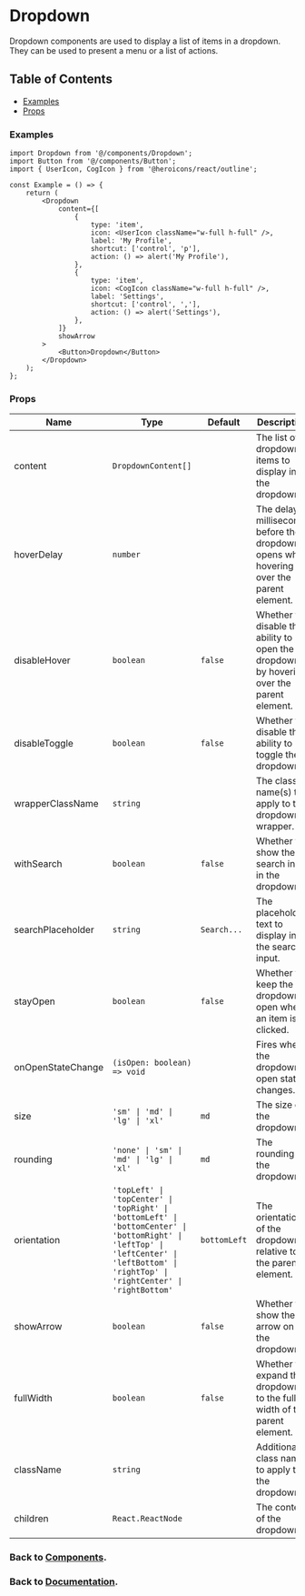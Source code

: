 # Dropdown

Dropdown components are used to display a list of items in a dropdown. They can be used to present a menu or a list of actions.

## Table of Contents

-   [Examples](#examples)
-   [Props](#props)

### Examples

```tsx
import Dropdown from '@/components/Dropdown';
import Button from '@/components/Button';
import { UserIcon, CogIcon } from '@heroicons/react/outline';

const Example = () => {
    return (
        <Dropdown
            content={[
                {
                    type: 'item',
                    icon: <UserIcon className="w-full h-full" />,
                    label: 'My Profile',
                    shortcut: ['control', 'p'],
                    action: () => alert('My Profile'),
                },
                {
                    type: 'item',
                    icon: <CogIcon className="w-full h-full" />,
                    label: 'Settings',
                    shortcut: ['control', ','],
                    action: () => alert('Settings'),
                },
            ]}
            showArrow
        >
            <Button>Dropdown</Button>
        </Dropdown>
    );
};
```

### Props

| Name              | Type                                                                                                                                                                                     | Default      | Description                                                                                |
| ----------------- | ---------------------------------------------------------------------------------------------------------------------------------------------------------------------------------------- | ------------ | ------------------------------------------------------------------------------------------ |
| content           | `DropdownContent[]`                                                                                                                                                                      |              | The list of dropdown items to display in the dropdown.                                     |
| hoverDelay        | `number`                                                                                                                                                                                 |              | The delay in milliseconds before the dropdown opens when hovering over the parent element. |
| disableHover      | `boolean`                                                                                                                                                                                | `false`      | Whether to disable the ability to open the dropdown by hovering over the parent element.   |
| disableToggle     | `boolean`                                                                                                                                                                                | `false`      | Whether to disable the ability to toggle the dropdown.                                     |
| wrapperClassName  | `string`                                                                                                                                                                                 |              | The class name(s) to apply to the dropdown wrapper.                                        |
| withSearch        | `boolean`                                                                                                                                                                                | `false`      | Whether to show the search input in the dropdown.                                          |
| searchPlaceholder | `string`                                                                                                                                                                                 | `Search...`  | The placeholder text to display in the search input.                                       |
| stayOpen          | `boolean`                                                                                                                                                                                | `false`      | Whether to keep the dropdown open when an item is clicked.                                 |
| onOpenStateChange | `(isOpen: boolean) => void`                                                                                                                                                              |              | Fires when the dropdown open state changes.                                                |
| size              | `'sm' \| 'md' \| 'lg' \| 'xl'`                                                                                                                                                           | `md`         | The size of the dropdown.                                                                  |
| rounding          | `'none' \| 'sm' \| 'md' \| 'lg' \| 'xl'`                                                                                                                                                 | `md`         | The rounding of the dropdown.                                                              |
| orientation       | `'topLeft' \| 'topCenter' \| 'topRight' \| 'bottomLeft' \| 'bottomCenter' \| 'bottomRight' \| 'leftTop' \| 'leftCenter' \| 'leftBottom' \| 'rightTop' \| 'rightCenter' \| 'rightBottom'` | `bottomLeft` | The orientation of the dropdown relative to the parent element.                            |
| showArrow         | `boolean`                                                                                                                                                                                | `false`      | Whether to show the arrow on the dropdown.                                                 |
| fullWidth         | `boolean`                                                                                                                                                                                | `false`      | Whether to expand the dropdown to the full width of the parent element.                    |
| className         | `string`                                                                                                                                                                                 |              | Additional class names to apply to the dropdown.                                           |
| children          | `React.ReactNode`                                                                                                                                                                        |              | The content of the dropdown.                                                               |

### Back to [Components](../README.md).

### Back to [Documentation](../../README.md).
